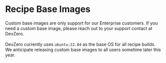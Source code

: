 # Recipe Base Images

Custom base images are only support for our Enterprise customers. If you need a custom base image, please reach out to your support contact at DevZero.\
\
DevZero currently uses `ubuntu:22.04` as the base OS for all recipe builds. We anticipate releasing custom base images to all users sometime later this year.
